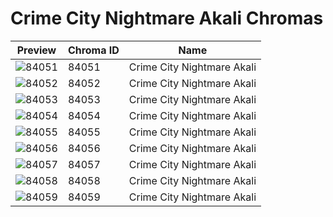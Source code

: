 # Crime City Nightmare Akali Chromas



| Preview | Chroma ID | Name |
|---------|-----------|------|
| ![84051](https://raw.communitydragon.org/latest/plugins/rcp-be-lol-game-data/global/default/v1/champion-chroma-images/84/84051.png) | 84051 | Crime City Nightmare Akali |
| ![84052](https://raw.communitydragon.org/latest/plugins/rcp-be-lol-game-data/global/default/v1/champion-chroma-images/84/84052.png) | 84052 | Crime City Nightmare Akali |
| ![84053](https://raw.communitydragon.org/latest/plugins/rcp-be-lol-game-data/global/default/v1/champion-chroma-images/84/84053.png) | 84053 | Crime City Nightmare Akali |
| ![84054](https://raw.communitydragon.org/latest/plugins/rcp-be-lol-game-data/global/default/v1/champion-chroma-images/84/84054.png) | 84054 | Crime City Nightmare Akali |
| ![84055](https://raw.communitydragon.org/latest/plugins/rcp-be-lol-game-data/global/default/v1/champion-chroma-images/84/84055.png) | 84055 | Crime City Nightmare Akali |
| ![84056](https://raw.communitydragon.org/latest/plugins/rcp-be-lol-game-data/global/default/v1/champion-chroma-images/84/84056.png) | 84056 | Crime City Nightmare Akali |
| ![84057](https://raw.communitydragon.org/latest/plugins/rcp-be-lol-game-data/global/default/v1/champion-chroma-images/84/84057.png) | 84057 | Crime City Nightmare Akali |
| ![84058](https://raw.communitydragon.org/latest/plugins/rcp-be-lol-game-data/global/default/v1/champion-chroma-images/84/84058.png) | 84058 | Crime City Nightmare Akali |
| ![84059](https://raw.communitydragon.org/latest/plugins/rcp-be-lol-game-data/global/default/v1/champion-chroma-images/84/84059.png) | 84059 | Crime City Nightmare Akali |